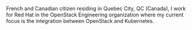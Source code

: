 French and Canadian citizen residing in Quebec City, QC (Canada), I work for Red Hat in the OpenStack Engineering organization where my current focus is the integration between OpenStack and Kubernetes.
